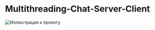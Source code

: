 # Multithreading-Chat-Server-Client
![Иллюстрация к проекту](https://github.com/jon/coolproject/raw/master/image/image.png)
